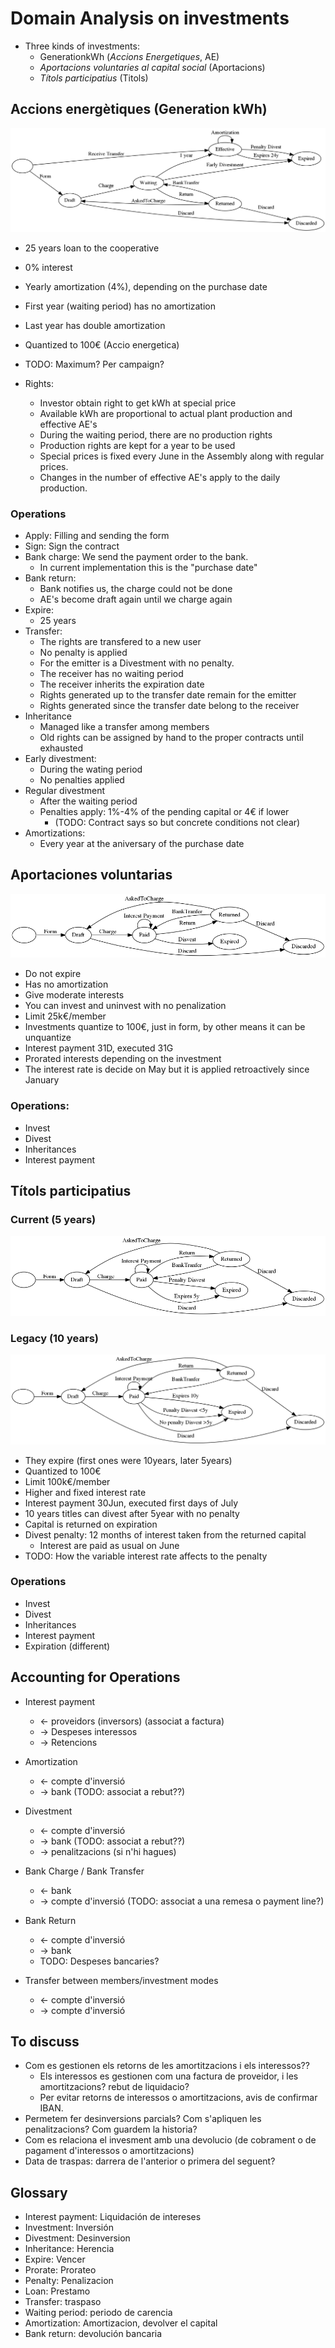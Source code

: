 # Domain Analysis on investments


- Three kinds of investments:
    - GenerationkWh (_Accions Energetiques_, AE)
    - _Aportacions voluntaries al capital social_ (Aportacions)
    - _Títols participatius_ (Titols)


## Accions energètiques (Generation kWh)

![Energetic Actions States](inversions-states-generation.png)


- 25 years loan to the cooperative
- 0% interest
- Yearly amortization (4%), depending on the purchase date
- First year (waiting period) has no amortization
- Last year has double amortization
- Quantized to 100€ (Accio energetica)
- TODO: Maximum? Per campaign?

- Rights:
    - Investor obtain right to get kWh at special price
    - Available kWh are proportional to actual plant production and effective AE's
    - During the waiting period, there are no production rights
    - Production rights are kept for a year to be used
    - Special prices is fixed every June in the Assembly along with regular prices.
    - Changes in the number of effective AE's apply to the daily production.


### Operations

- Apply: Filling and sending the form
- Sign: Sign the contract
- Bank charge: We send the payment order to the bank.
    - In current implementation this is the "purchase date"
- Bank return:
    - Bank notifies us, the charge could not be done
    - AE's become draft again until we charge again
- Expire:
    - 25 years 
- Transfer:
    - The rights are transfered to a new user
    - No penalty is applied
    - For the emitter is a Divestment with no penalty.
    - The receiver has no waiting period
    - The receiver inherits the expiration date
    - Rights generated up to the transfer date remain for the emitter
    - Rights generated since the transfer date belong to the receiver
- Inheritance
    - Managed like a transfer among members
    - Old rights can be assigned by hand to the proper contracts until exhausted
- Early divestment:
    - During the wating period
    - No penalties applied
- Regular divestment
    - After the waiting period
    - Penalties apply: 1%-4% of the pending capital or 4€ if lower
        - (TODO: Contract says so but concrete conditions not clear)
- Amortizations:
    - Every year at the aniversary of the purchase date



## Aportaciones voluntarias


![Voluntary Contribution States](inversions-states-aportacions.png)

- Do not expire
- Has no amortization
- Give moderate interests
- You can invest and uninvest with no penalization
- Limit 25k€/member
- Investments quantize to 100€, just in form, by other means it can be unquantize
- Interest payment 31D, executed 31G
- Prorated interests depending on the investment
- The interest rate is decide on May but it is applied retroactively since January

### Operations:

- Invest
- Divest
- Inheritances
- Interest payment


## Títols participatius


### Current (5 years)


![Participation Titles States](inversions-states-titols5.png)


### Legacy (10 years)

![Old participation Titles States](inversions-states-titols10.png)


- They expire (first ones were 10years, later 5years)
- Quantized to 100€
- Limit 100k€/member
- Higher and fixed interest rate
- Interest payment 30Jun, executed first days of July
- 10 years titles can divest after 5year with no penalty
- Capital is returned on expiration
- Divest penalty: 12 months of interest taken from the returned capital
    - Interest are paid as usual on June
- TODO: How the variable interest rate affects to the penalty

### Operations

- Invest
- Divest
- Inheritances
- Interest payment
- Expiration (different)


## Accounting for Operations


- Interest payment

    - <- proveidors (inversors) (associat a factura)
    - -> Despeses interessos
    - -> Retencions

- Amortization

    - <- compte d'inversió
    - -> bank  (TODO: associat a rebut??)

- Divestment

    - <- compte d'inversió
    - -> bank  (TODO: associat a rebut??)
    - -> penalitzacions (si n'hi hagues)

- Bank Charge / Bank Transfer

    - <- bank
    - -> compte d'inversió (TODO: associat a una remesa o payment line?)

- Bank Return

    - <- compte d'inversió
    - -> bank
    - TODO: Despeses bancaries?

- Transfer between members/investment modes

    - <- compte d'inversió
    - -> compte d'inversió


## To discuss


- Com es gestionen els retorns de les amortitzacions i els interessos??
    - Els interessos es gestionen com una factura de proveidor, i les amortitzacions? rebut de liquidacio?
    - Per evitar retorns de interessos o amortitzacions, avis de confirmar IBAN.
- Permetem fer desinversions parcials? Com s'apliquen les penalitzacions? Com guardem la historia?
- Com es relaciona el invesment amb una devolucio (de cobrament o de pagament d'interessos o amortitzacions)
- Data de traspas: darrera de l'anterior o primera del seguent?





## Glossary

- Interest payment: Liquidación de intereses
- Investment: Inversión
- Divestment: Desinversion
- Inheritance: Herencia
- Expire: Vencer
- Prorate: Prorateo
- Penalty: Penalizacion
- Loan: Prestamo
- Transfer: traspaso
- Waiting period: periodo de carencia
- Amortization: Amortizacion, devolver el capital
- Bank return: devolución bancaria



